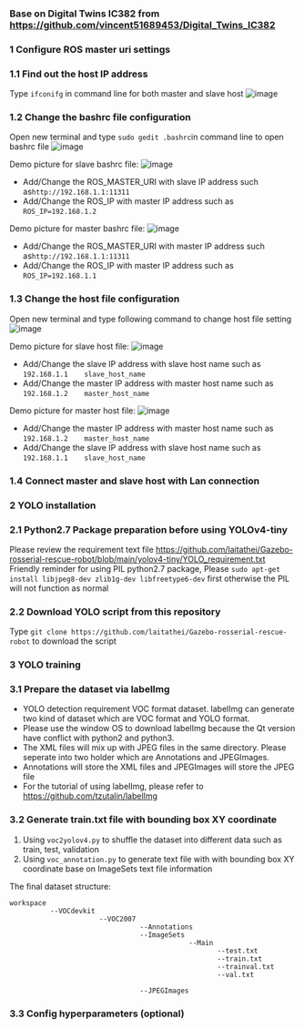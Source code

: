 ### Base on Digital Twins IC382 from https://github.com/vincent51689453/Digital_Twins_IC382

### 1 Configure ROS master uri settings
### 1.1 Find out the host IP address
Type ```ifconifg``` in command line for both master and slave host
![image](https://github.com/laitathei/Gazebo-rosserial-rescue-robot/blob/main/photo/ifconfig.png)
### 1.2 Change the bashrc file configuration
Open new terminal and type ```sudo gedit .bashrc```in command line to open bashrc file
![image](https://github.com/laitathei/Gazebo-rosserial-rescue-robot/blob/main/photo/open_bashrc.png)

Demo picture for slave bashrc file:
![image](https://github.com/laitathei/Gazebo-rosserial-rescue-robot/blob/main/photo/slaver_bashrc.png)
* Add/Change the ROS_MASTER_URI with slave IP address such as```http://192.168.1.1:11311```
* Add/Change the ROS_IP with master IP address such as ```ROS_IP=192.168.1.2```

Demo picture for master bashrc file:
![image](https://github.com/laitathei/Gazebo-rosserial-rescue-robot/blob/main/photo/master_bashrc.png)
* Add/Change the ROS_MASTER_URI with master IP address such as```http://192.168.1.1:11311```
* Add/Change the ROS_IP with master IP address such as ```ROS_IP=192.168.1.1```

### 1.3 Change the host file configuration
Open new terminal and type following command to change host file setting
![image](https://github.com/laitathei/Gazebo-rosserial-rescue-robot/blob/main/photo/open_hosts.png)

Demo picture for slave host file:
![image](https://github.com/laitathei/Gazebo-rosserial-rescue-robot/blob/main/photo/slaver_host.png)
* Add/Change the slave IP address with slave host name such as ```192.168.1.1    slave_host_name```
* Add/Change the master IP address with master host name such as ```192.168.1.2    master_host_name```

Demo picture for master host file:
![image](https://github.com/laitathei/Gazebo-rosserial-rescue-robot/blob/main/photo/master_host.png)
* Add/Change the master IP address with master host name such as ```192.168.1.2    master_host_name```
* Add/Change the slave IP address with slave host name such as ```192.168.1.1    slave_host_name```

### 1.4 Connect master and slave host with Lan connection

### 2 YOLO installation
### 2.1 Python2.7 Package preparation before using YOLOv4-tiny
Please review the requirement text file https://github.com/laitathei/Gazebo-rosserial-rescue-robot/blob/main/yolov4-tiny/YOLO_requirement.txt
Friendly reminder for using PIL python2.7 package, Please ```sudo apt-get install libjpeg8-dev zlib1g-dev libfreetype6-dev``` first otherwise the PIL will not function as normal
### 2.2 Download YOLO script from this repository
Type ```git clone https://github.com/laitathei/Gazebo-rosserial-rescue-robot``` to download the script
### 3 YOLO training
### 3.1 Prepare the dataset via labelImg
* YOLO detection requirement VOC format dataset. labelImg can generate two kind of dataset which are VOC format and YOLO format. 
* Please use the window OS to download labelImg because the Qt version have conflict with python2 and python3. 
* The XML files will mix up with JPEG files in the same directory. Please seperate into two holder which are Annotations and JPEGImages. 
* Annotations will store the XML files and JPEGImages will store the JPEG file
* For the tutorial of using labelImg, please refer to https://github.com/tzutalin/labelImg
### 3.2 Generate train.txt file with bounding box XY coordinate
1. Using ```voc2yolov4.py``` to shuffle the dataset into different data such as train, test, validation
2. Using ```voc_annotation.py``` to generate text file with with bounding box XY coordinate base on ImageSets text file information

The final dataset structure:
```
workspace
          --VOCdevkit
                      --VOC2007
                                --Annotations
                                --ImageSets
                                            --Main
                                                   --test.txt
                                                   --train.txt
                                                   --trainval.txt
                                                   --val.txt
                                                   
                                --JPEGImages
```
### 3.3 Config hyperparameters (optional)
